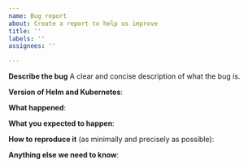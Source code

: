 ```yaml
---
name: Bug report
about: Create a report to help us improve
title: ''
labels: ''
assignees: ''

---
```


<!-- Thanks for filing an issue! Before hitting the button, please answer these questions. It's helpful to search the existing GitHub issues first. It's likely that another user has already reported the issue you're facing, or it's a known issue that we're already aware of

Fill in as much of the template below as you can.  If you leave out information, we can't help you as well.

Be ready for followup questions, and please respond in a timely manner. If we can't reproduce a bug or think a feature already exists, we might close your issue.  If we're wrong, PLEASE feel free to reopen it and explain why.
-->

**Describe the bug**
A clear and concise description of what the bug is.

**Version of Helm and Kubernetes**:


**What happened**:


**What you expected to happen**:


**How to reproduce it** (as minimally and precisely as possible):


**Anything else we need to know**:


